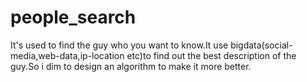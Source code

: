 # people_search
  It's used to find the guy who you want to know.It use bigdata(social-media,web-data,ip-location etc)to find out the best description of the guy.So i dim to design an algorithm to make it more better.

